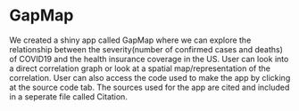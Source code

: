 # GapMap
We created a shiny app called GapMap where we can explore the relationship between the severity(number of confirmed cases and deaths) of COVID19 and the health insurance coverage in the US. User can look into a direct correlation graph or look at a spatial map/representation of the correlation. User can also access the code used to make the app by clicking at the source code tab. The sources used for the app are cited and included in a seperate file called Citation.  
